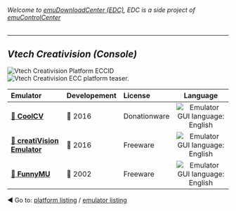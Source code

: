 ###### Welcome to [emuDownloadCenter (EDC)](https://github.com/PhoenixInteractiveNL/emuDownloadCenter/wiki/), EDC is a side project of [emuControlCenter](https://github.com/PhoenixInteractiveNL/emuControlCenter/wiki/)
***
## _Vtech Creativision (Console)_
![](https://raw.githubusercontent.com/wiki/PhoenixInteractiveNL/emuDownloadCenter/images_platform/ecc_cv_cell.png "Vtech Creativision Platform ECCID")
![](https://raw.githubusercontent.com/wiki/PhoenixInteractiveNL/emuDownloadCenter/images_platform/ecc_cv_teaser.png "Vtech Creativision ECC platform teaser.")

| Emulator | Developement | License | Language |
|:---------|:-------------|:--------|:--------:|
| [:file_folder: **CoolCV**](https://github.com/PhoenixInteractiveNL/emuDownloadCenter/wiki/Emulator-coolcv#menu) | :large_blue_circle: 2016 | Donationware | ![](https://raw.githubusercontent.com/wiki/PhoenixInteractiveNL/emuDownloadCenter/images_flags/icon_flag_EN_24.png "Emulator GUI language: English") |
| [:file_folder: **creatiVision Emulator**](https://github.com/PhoenixInteractiveNL/emuDownloadCenter/wiki/Emulator-creativision#menu) | :large_blue_circle: 2016 | Freeware | ![](https://raw.githubusercontent.com/wiki/PhoenixInteractiveNL/emuDownloadCenter/images_flags/icon_flag_EN_24.png "Emulator GUI language: English") |
| [:file_folder: **FunnyMU**](https://github.com/PhoenixInteractiveNL/emuDownloadCenter/wiki/Emulator-funnymu#menu) | :red_circle: 2002 | Freeware | ![](https://raw.githubusercontent.com/wiki/PhoenixInteractiveNL/emuDownloadCenter/images_flags/icon_flag_EN_24.png "Emulator GUI language: English") |

:arrow_backward: Go to: [platform listing](https://github.com/PhoenixInteractiveNL/emuDownloadCenter/wiki/EDC-Platform-List) / [emulator listing](https://github.com/PhoenixInteractiveNL/emuDownloadCenter/wiki/EDC-Emulator-List)
